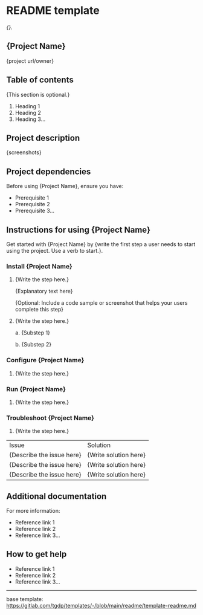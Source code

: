 # README template
_{}._
## {Project Name}
{project url/owner}
## Table of contents
{This section is optional.}
1. Heading 1
2. Heading 2
3. Heading 3...
## Project description
{screenshots}
## Project dependencies
Before using {Project Name}, ensure you have:
* Prerequisite 1
* Prerequisite 2
* Prerequisite 3...
## Instructions for using {Project Name}
Get started with {Project Name} by {write the first step a user needs to start using the project. Use a verb to start.}.
### Install {Project Name}
1. {Write the step here.} 

    {Explanatory text here} 
    
    {Optional: Include a code sample or screenshot that helps your users complete this step}
2. {Write the step here.} 
 
    a. {Substep 1} 
    
    b. {Substep 2}
### Configure {Project Name}
1. {Write the step here.}
### Run {Project Name}
1. {Write the step here.}
### Troubleshoot {Project Name}
1. {Write the step here.}

<table>
  <tr>
   <td>
    Issue
   </td>
   <td>
    Solution
   </td>
  </tr>
  <tr>
   <td>
    {Describe the issue here}
   </td>
   <td>
    {Write solution here}
   </td>
  </tr>
  <tr>
   <td>
    {Describe the issue here}
   </td>
   <td>
    {Write solution here}
   </td>
  </tr>
  <tr>
   <td>
    {Describe the issue here}
   </td>
   <td>
    {Write solution here}
   </td>
  </tr>
</table>


## Additional documentation
For more information:
* Reference link 1
* Reference link 2
* Reference link 3...

## How to get help

* Reference link 1
* Reference link 2
* Reference link 3...


---

base template:
https://gitlab.com/tgdp/templates/-/blob/main/readme/template-readme.md